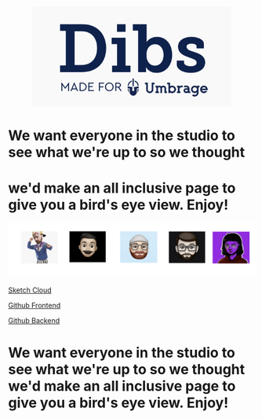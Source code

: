 <p align="center"> 
  <img src="dibs.png">
</p>

# We want everyone in the studio to see what we're up to so we thought 
# we'd make an all inclusive page to give you a bird's eye view. Enjoy!

<div class="row">
<p align="center"> <img src="team.png">
 </p>
 </div> 

[Sketch Cloud](https://www.sketch.com/s/29b12cf5-0b5d-4af9-aaa9-eb4a1d4fae0e)

[Github Frontend](https://github.com/Umbrage-Studios/march-cohort-frontend)

[Github Backend](https://github.com/Umbrage-Studios/march-cohort-backend)

# We want everyone in the studio to see what we're up to so we thought we'd make an all inclusive page to give you a bird's eye view. Enjoy!
